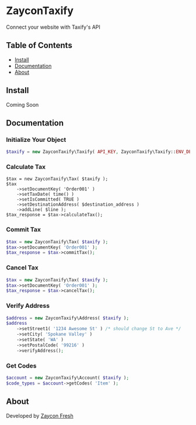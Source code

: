# ZayconTaxify
Connect your website with Taxify's API

## Table of Contents
* [Install](#install)
* [Documentation](#documentation)
* [About](#about)

## <a name="install"></a>Install
Coming Soon
## <a name="documentation"></a>Documentation

### Initialize Your Object

```php
$taxify = new ZayconTaxify\Taxify( API_KEY, ZayconTaxify\Taxify::ENV_DEV, TRUE );
```

### Calculate Tax
```
$tax = new ZayconTaxify\Tax( $taxify );
$tax
    ->setDocumentKey( 'Order001' )
    ->setTaxDate( time() )
    ->setIsCommitted( TRUE )
    ->setDestinationAddress( $destination_address )
    ->addLine( $line );
$tax_response = $tax->calculateTax();
```

### Commit Tax
```php
$tax = new ZayconTaxify\Tax( $taxify );
$tax->setDocumentKey( 'Order001' );
$tax_response = $tax->commitTax();
```

### Cancel Tax
```php
$tax = new ZayconTaxify\Tax( $taxify );
$tax->setDocumentKey( 'Order001' );
$tax_response = $tax->cancelTax();
```

### Verify Address
```php
$address = new ZayconTaxify\Address( $taxify );
$address
	->setStreet1( '1234 Awesome St' ) /* should change St to Ave */
	->setCity( 'Spokane Valley' )
	->setState( 'WA' )
	->setPostalCode( '99216' )
	->verifyAddress();
```

### Get Codes
```php
$account = new ZayconTaxify\Account( $taxify );
$code_types = $account->getCodes( 'Item' );
```

## <a name="about"></a>About
Developed by [Zaycon Fresh](https://www.zayconfresh.com)